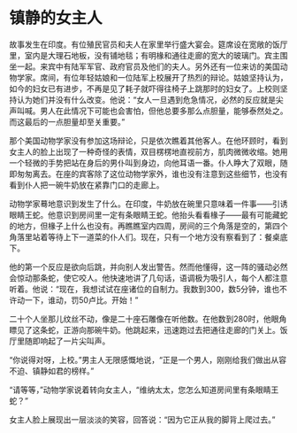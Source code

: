 # 镇静的女主人

故事发生在印度。有位殖民官员和夫人在家里举行盛大宴会。筵席设在宽敞的饭厅里，室内是大理石地板，没有铺地毯；有明椽和通往走廊的宽大的玻璃门。宾主围坐一起。来宾中有陆军军官、政府官员及他们的夫人。另外还有一位来访的美国动物学家。席间，有位年轻姑娘和一位陆军上校展开了热烈的辩论。姑娘坚持认为，如今的妇女已有进步，不再是见了耗子就吓得往椅子上跳那时的妇女了。上校则坚持认为她们并没有什么改变。他说：“女人一旦遇到危急情况，必然的反应就是尖声叫喊。男人在此情况下可能也会害怕，但他总要多那么点胆量，能够泰然处之。而这最后的一点胆量却至关重要。” 

那个美国动物学家没有参加这场辩论，只是依次瞧着其他客人。在他环顾时，看到女主人的脸上出现了一种奇怪的表情，双目楞楞地直视前方，肌肉微微收缩。她用一个轻微的手势把站在身后的男仆叫到身边，向他耳语一番。仆人睁大了双眼，随即匆匆离去。在座的宾客除了这位动物学家外，谁也没有注意到这些细节，也没有看到仆人把一碗牛奶放在紧靠门口的走廊上。 

动物学家蓦地意识到发生了什么。在印度，牛奶放在碗里只意味着一件事——引诱眼睛王蛇。他意识到房间里一定有条眼睛王蛇。他抬头看看椽子——最有可能藏蛇的地方，但椽子上什么也没有。再瞧瞧室内四周，房间的三个角落是空的，第四个角落里站着等待上下一道菜的仆人们。现在，只有一个地方没有察看到了：餐桌底下。 

他的第一个反应是欲向后跳，并向别人发出警告。然而他懂得，这一阵的骚动必然会惊动那条蛇，使它咬人。他快速地讲了几句话，语调极为吸引人，每个人都注意听着。他说：“现在，我想试试在座诸位的自制力。我数到300，数5分钟，谁也不许动一下，谁动，罚50卢比。开始！” 

二十个人坐那儿纹丝不动，像是二十座石雕像在听他数。在他数到280时，他眼角瞟见了这条蛇，正游向那碗牛奶。他跳起来，迅速跑过去把通往走廊的门关上。饭厅里随即响起了一片尖叫声。 

“你说得对呀，上校。”男主人无限感慨地说，“正是一个男人，刚刚给我们做出从容不迫、镇静如君的榜样。” 

“请等等，”动物学家说着转向女主人，“维纳太太，您怎么知道房间里有条眼睛王蛇？” 

女主人脸上展现出一层淡淡的笑容，回答说：“因为它正从我的脚背上爬过去。”
 